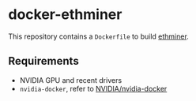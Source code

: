 # docker-ethminer

This repository contains a `Dockerfile` to build [ethminer](https://github.com/ethereum-mining/ethminer).

## Requirements

- NVIDIA GPU and recent drivers
- `nvidia-docker`, refer to [NVIDIA/nvidia-docker](http://github.com/NVIDIA/nvidia-docker)
